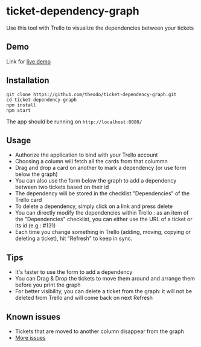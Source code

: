 # ticket-dependency-graph
Use this tool with Trello to visualize the dependencies between your tickets

## Demo
Link for [live demo](https://theodo.github.io/ticket-dependency-graph/)

## Installation
```
git clone https://github.com/theodo/ticket-dependency-graph.git
cd ticket-dependency-graph
npm install
npm start
```
The app should be running on `http://localhost:8080/`

## Usage
* Authorize the application to bind with your Trello account
* Choosing a column will fetch all the cards from that colummn
* Drag and drop a card on another to mark a dependency (or use form below the graph)
* You can also use the form below the graph to add a dependency between two tickets based on their id
* The dependency will be stored in the checklist "Dependencies" of the Trello card
* To delete a dependency, simply click on a link and press delete
* You can directly modify the dependencies within Trello : as an item of the "Dependencies" checklist, you can either use the URL of a ticket or its id (e.g.: #131)
* Each time you change something in Trello (adding, moving, copying or deleting a ticket), hit "Refresh" to keep in sync.

## Tips
* It's faster to use the form to add a dependency
* You can Drag & Drop the tickets to move them around and arrange them before you print the graph
* For better visibility, you can delete a ticket from the graph: it will not be deleted from Trello and will come back on next Refresh

## Known issues
* Tickets that are moved to another column disappear from the graph
* [More issues](https://github.com/Varal7/ticket-dependency-graph/issues)
